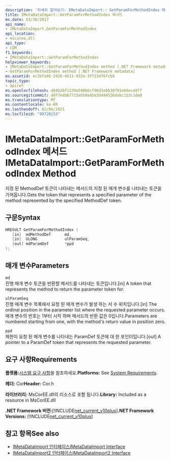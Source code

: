 ```yaml
---
description: '자세히 알아보기: IMetaDataImport:: GetParamForMethodIndex 메서드'
title: IMetaDataImport::GetParamForMethodIndex 메서드
ms.date: 03/30/2017
api_name:
- IMetaDataImport.GetParamForMethodIndex
api_location:
- mscoree.dll
api_type:
- COM
f1_keywords:
- IMetaDataImport::GetParamForMethodIndex
helpviewer_keywords:
- IMetaDataImport::GetParamForMethodIndex method [.NET Framework metadata]
- GetParamForMethodIndex method [.NET Framework metadata]
ms.assetid: ec3bfa95-1920-4511-932e-3ff23d76fcb8
topic_type:
- apiref
ms.openlocfilehash: d84b26f1239e548b6cf96d1e6b38791eb6ecddff
ms.sourcegitcommit: ddf7edb67715a5b9a45e3dd44536dabc153c1de0
ms.translationtype: MT
ms.contentlocale: ko-KR
ms.lasthandoff: 02/06/2021
ms.locfileid: "99728153"
---
```

# <a name="imetadataimportgetparamformethodindex-method"></a><span data-ttu-id="aef02-103">IMetaDataImport::GetParamForMethodIndex 메서드</span><span class="sxs-lookup"><span data-stu-id="aef02-103">IMetaDataImport::GetParamForMethodIndex Method</span></span>

<span data-ttu-id="aef02-104">지정 된 MethodDef 토큰이 나타내는 메서드의 지정 된 매개 변수를 나타내는 토큰을 가져옵니다.</span><span class="sxs-lookup"><span data-stu-id="aef02-104">Gets the token that represents a specified parameter of the method represented by the specified MethodDef token.</span></span>  
  
## <a name="syntax"></a><span data-ttu-id="aef02-105">구문</span><span class="sxs-lookup"><span data-stu-id="aef02-105">Syntax</span></span>  
  
```cpp  
HRESULT GetParamForMethodIndex (  
   [in]  mdMethodDef      md,  
   [in]  ULONG            ulParamSeq,  
   [out] mdParamDef       *ppd  
);  
```  
  
## <a name="parameters"></a><span data-ttu-id="aef02-106">매개 변수</span><span class="sxs-lookup"><span data-stu-id="aef02-106">Parameters</span></span>  

 `md`  
 <span data-ttu-id="aef02-107">진행 매개 변수 토큰을 반환할 메서드를 나타내는 토큰입니다.</span><span class="sxs-lookup"><span data-stu-id="aef02-107">[in] A token that represents the method to return the parameter token for.</span></span>  
  
 `ulParamSeq`  
 <span data-ttu-id="aef02-108">진행 매개 변수 목록에서 요청 된 매개 변수가 발생 하는 서 수 위치입니다.</span><span class="sxs-lookup"><span data-stu-id="aef02-108">[in] The ordinal position in the parameter list where the requested parameter occurs.</span></span> <span data-ttu-id="aef02-109">매개 변수의 번호는 1부터 시작 하며 메서드의 반환 값은 0입니다.</span><span class="sxs-lookup"><span data-stu-id="aef02-109">Parameters are numbered starting from one, with the method's return value in position zero.</span></span>  
  
 `ppd`  
 <span data-ttu-id="aef02-110">제한이 요청 된 매개 변수를 나타내는 ParamDef 토큰에 대 한 포인터입니다.</span><span class="sxs-lookup"><span data-stu-id="aef02-110">[out] A pointer to a ParamDef token that represents the requested parameter.</span></span>  
  
## <a name="requirements"></a><span data-ttu-id="aef02-111">요구 사항</span><span class="sxs-lookup"><span data-stu-id="aef02-111">Requirements</span></span>  

 <span data-ttu-id="aef02-112">**플랫폼:**[시스템 요구 사항](../../get-started/system-requirements.md)을 참조하세요.</span><span class="sxs-lookup"><span data-stu-id="aef02-112">**Platforms:** See [System Requirements](../../get-started/system-requirements.md).</span></span>  
  
 <span data-ttu-id="aef02-113">**헤더:** Cor</span><span class="sxs-lookup"><span data-stu-id="aef02-113">**Header:** Cor.h</span></span>  
  
 <span data-ttu-id="aef02-114">**라이브러리:** MsCorEE.dll의 리소스로 포함 됩니다.</span><span class="sxs-lookup"><span data-stu-id="aef02-114">**Library:** Included as a resource in MsCorEE.dll</span></span>  
  
 <span data-ttu-id="aef02-115">**.NET Framework 버전:**[!INCLUDE[net_current_v10plus](../../../../includes/net-current-v10plus-md.md)]</span><span class="sxs-lookup"><span data-stu-id="aef02-115">**.NET Framework Versions:** [!INCLUDE[net_current_v10plus](../../../../includes/net-current-v10plus-md.md)]</span></span>  
  
## <a name="see-also"></a><span data-ttu-id="aef02-116">참고 항목</span><span class="sxs-lookup"><span data-stu-id="aef02-116">See also</span></span>

- [<span data-ttu-id="aef02-117">IMetaDataImport 인터페이스</span><span class="sxs-lookup"><span data-stu-id="aef02-117">IMetaDataImport Interface</span></span>](imetadataimport-interface.md)
- [<span data-ttu-id="aef02-118">IMetaDataImport2 인터페이스</span><span class="sxs-lookup"><span data-stu-id="aef02-118">IMetaDataImport2 Interface</span></span>](imetadataimport2-interface.md)
